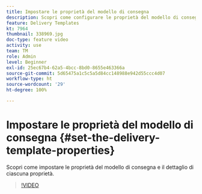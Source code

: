 ```yaml
---
title: Impostare le proprietà del modello di consegna
description: Scopri come configurare le proprietà del modello di consegna.
feature: Delivery Templates
kt: 7964
thumbnail: 338969.jpg
doc-type: feature video
activity: use
team: TM
role: Admin
level: Beginner
exl-id: 25ec67b4-62a5-4bcc-8bd0-8655e463366a
source-git-commit: 5d65475a1c5c5a5d84cc148988e942d55ccc4d07
workflow-type: ht
source-wordcount: '29'
ht-degree: 100%

---
```


# Impostare le proprietà del modello di consegna {#set-the-delivery-template-properties}

Scopri come impostare le proprietà del modello di consegna e il dettaglio di ciascuna proprietà.

>[!VIDEO](https://video.tv.adobe.com/v/338969?quality=12)
